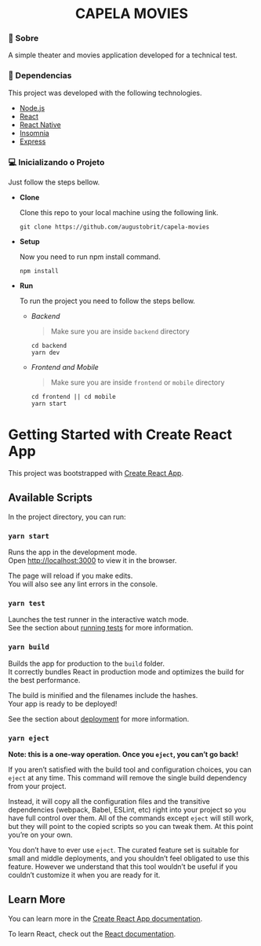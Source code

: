 <h1 align="center">
    CAPELA MOVIES
</h1>

### 📝 Sobre

A simple theater and movies application developed for a technical test.

### 🧰 Dependencias

This project was developed with the following technologies.

- [Node.js](https://nodejs.org/en/)
- [React](https://reactjs.org)
- [React Native](https://facebook.github.io/react-native/)
- [Insomnia](https://insomnia.rest)
- [Express](https://expressjs.com/)

### 💻 Inicializando o Projeto

Just follow the steps bellow.

- **Clone**

  Clone this repo to your local machine using the following link.

  ```shell
  git clone https://github.com/augustobrit/capela-movies
  ```

- **Setup**

  Now you need to run npm install command.

  ```shell
  npm install
  ```

- **Run**

  To run the project you need to follow the steps bellow.

  - _Backend_

    > Make sure you are inside `backend` directory

    ```shell
    cd backend
    yarn dev
    ```

  - _Frontend and Mobile_

    > Make sure you are inside `frontend` or `mobile` directory

    ```shell
    cd frontend || cd mobile
    yarn start
    ```

# Getting Started with Create React App

This project was bootstrapped with [Create React App](https://github.com/facebook/create-react-app).

## Available Scripts

In the project directory, you can run:

### `yarn start`

Runs the app in the development mode.\
Open [http://localhost:3000](http://localhost:3000) to view it in the browser.

The page will reload if you make edits.\
You will also see any lint errors in the console.

### `yarn test`

Launches the test runner in the interactive watch mode.\
See the section about [running tests](https://facebook.github.io/create-react-app/docs/running-tests) for more information.

### `yarn build`

Builds the app for production to the `build` folder.\
It correctly bundles React in production mode and optimizes the build for the best performance.

The build is minified and the filenames include the hashes.\
Your app is ready to be deployed!

See the section about [deployment](https://facebook.github.io/create-react-app/docs/deployment) for more information.

### `yarn eject`

**Note: this is a one-way operation. Once you `eject`, you can’t go back!**

If you aren’t satisfied with the build tool and configuration choices, you can `eject` at any time. This command will remove the single build dependency from your project.

Instead, it will copy all the configuration files and the transitive dependencies (webpack, Babel, ESLint, etc) right into your project so you have full control over them. All of the commands except `eject` will still work, but they will point to the copied scripts so you can tweak them. At this point you’re on your own.

You don’t have to ever use `eject`. The curated feature set is suitable for small and middle deployments, and you shouldn’t feel obligated to use this feature. However we understand that this tool wouldn’t be useful if you couldn’t customize it when you are ready for it.

## Learn More

You can learn more in the [Create React App documentation](https://facebook.github.io/create-react-app/docs/getting-started).

To learn React, check out the [React documentation](https://reactjs.org/).
